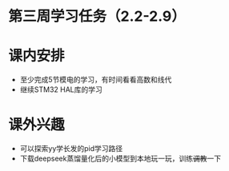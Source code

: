 # 第三周学习任务（2.2-2.9）
# 课内安排

- 至少完成5节模电的学习，有时间看看高数和线代
- 继续STM32 HAL库的学习

# 课外兴趣

- 可以探索yy学长发的pid学习路径
- 下载deepseek蒸馏量化后的小模型到本地玩一玩，训练~~调教~~一下
